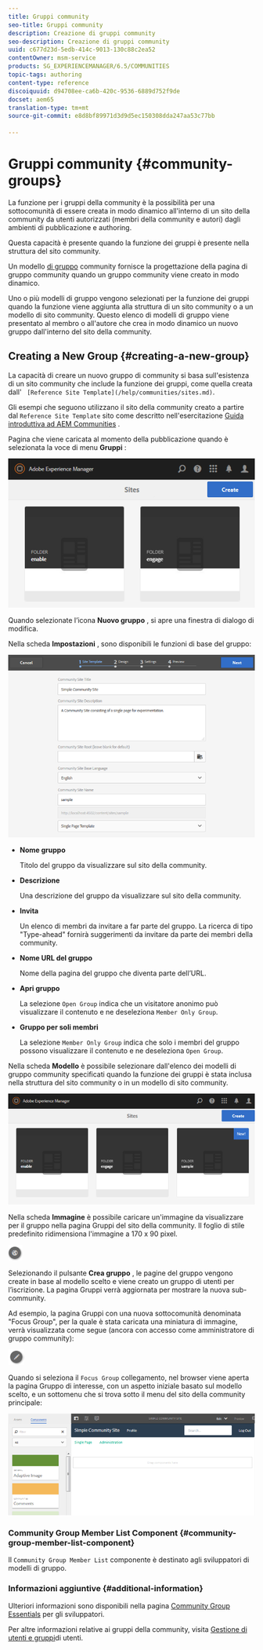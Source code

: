 ```yaml
---
title: Gruppi community
seo-title: Gruppi community
description: Creazione di gruppi community
seo-description: Creazione di gruppi community
uuid: c677d23d-5edb-414c-9013-130c88c2ea52
contentOwner: msm-service
products: SG_EXPERIENCEMANAGER/6.5/COMMUNITIES
topic-tags: authoring
content-type: reference
discoiquuid: d94708ee-ca6b-420c-9536-6889d752f9de
docset: aem65
translation-type: tm+mt
source-git-commit: e8d8bf89971d3d9d5ec150308dda247aa53c77bb

---
```



# Gruppi community {#community-groups}

La funzione per i gruppi della community è la possibilità per una sottocomunità di essere creata in modo dinamico all&#39;interno di un sito della community da utenti autorizzati (membri della community e autori) dagli ambienti di pubblicazione e authoring.

Questa capacità è presente quando la funzione [](/help/communities/functions.md#groups-function) dei gruppi è presente nella struttura del sito [](/help/communities/sites-console.md) community.

Un modello [di gruppo](/help/communities/tools-groups.md) community fornisce la progettazione della pagina di gruppo community quando un gruppo community viene creato in modo dinamico.

Uno o più modelli di gruppo vengono selezionati per la funzione dei gruppi quando la funzione viene aggiunta alla struttura di un sito community o a un modello di sito community. Questo elenco di modelli di gruppo viene presentato al membro o all&#39;autore che crea in modo dinamico un nuovo gruppo dall&#39;interno del sito della community.

## Creating a New Group {#creating-a-new-group}

La capacità di creare un nuovo gruppo di community si basa sull&#39;esistenza di un sito community che include la funzione dei gruppi, come quella creata dall&#39; ` [Reference Site Template](/help/communities/sites.md)`.

Gli esempi che seguono utilizzano il sito della community creato a partire dal `Reference Site Template` sito come descritto nell&#39;esercitazione [Guida introduttiva ad AEM Communities](/help/communities/getting-started.md) .

Pagina che viene caricata al momento della pubblicazione quando è selezionata la voce di menu **Gruppi** :

![chlimage_1-85](assets/chlimage_1-85.png)

Quando selezionate l’icona **Nuovo gruppo** , si apre una finestra di dialogo di modifica.

Nella scheda **Impostazioni** , sono disponibili le funzioni di base del gruppo:

![chlimage_1-86](assets/chlimage_1-86.png)

* **Nome gruppo**

   Titolo del gruppo da visualizzare sul sito della community.

* **Descrizione**

   Una descrizione del gruppo da visualizzare sul sito della community.

* **Invita**

   Un elenco di membri da invitare a far parte del gruppo. La ricerca di tipo &quot;Type-ahead&quot; fornirà suggerimenti da invitare da parte dei membri della community.

* **Nome URL del gruppo**

   Nome della pagina del gruppo che diventa parte dell’URL.

* **Apri gruppo**

   La selezione `Open Group` indica che un visitatore anonimo può visualizzare il contenuto e ne deseleziona `Member Only Group`.

* **Gruppo per soli membri**

   La selezione `Member Only Group` indica che solo i membri del gruppo possono visualizzare il contenuto e ne deseleziona `Open Group`.

Nella scheda **Modello** è possibile selezionare dall&#39;elenco dei modelli di gruppo community specificati quando la funzione dei gruppi è stata inclusa nella struttura del sito community o in un modello di sito community.

![chlimage_1-87](assets/chlimage_1-87.png)

Nella scheda **Immagine** è possibile caricare un&#39;immagine da visualizzare per il gruppo nella pagina Gruppi del sito della community. Il foglio di stile predefinito ridimensiona l&#39;immagine a 170 x 90 pixel.

![chlimage_1-88](assets/chlimage_1-88.png)

Selezionando il pulsante **Crea gruppo** , le pagine del gruppo vengono create in base al modello scelto e viene creato un gruppo di utenti per l’iscrizione. La pagina Gruppi verrà aggiornata per mostrare la nuova sub-community.

Ad esempio, la pagina Gruppi con una nuova sottocomunità denominata &quot;Focus Group&quot;, per la quale è stata caricata una miniatura di immagine, verrà visualizzata come segue (ancora con accesso come amministratore di gruppo community):

![chlimage_1-89](assets/chlimage_1-89.png)

Quando si seleziona il `Focus Group` collegamento, nel browser viene aperta la pagina Gruppo di interesse, con un aspetto iniziale basato sul modello scelto, e un sottomenu che si trova sotto il menu del sito della community principale:

![chlimage_1-90](assets/chlimage_1-90.png)

### Community Group Member List Component {#community-group-member-list-component}

Il `Community Group Member List` componente è destinato agli sviluppatori di modelli di gruppo.

### Informazioni aggiuntive {#additional-information}

Ulteriori informazioni sono disponibili nella pagina [Community Group Essentials](/help/communities/essentials-groups.md) per gli sviluppatori.

Per altre informazioni relative ai gruppi della community, visita [Gestione di utenti e gruppi](/help/communities/users.md)di utenti.
